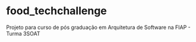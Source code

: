 # food_techchallenge
Projeto para curso de pós graduação em Arquitetura de Software na FIAP - Turma 3SOAT

